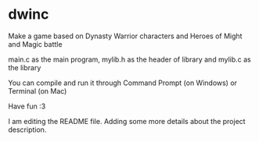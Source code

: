 # dwinc
Make a game based on Dynasty Warrior characters and Heroes of Might and Magic battle

main.c as the main program, mylib.h as the header of library and mylib.c as the library

You can compile and run it through Command Prompt (on Windows) or Terminal (on Mac)

Have fun :3

I am editing the README file. Adding some more details about the project description.
